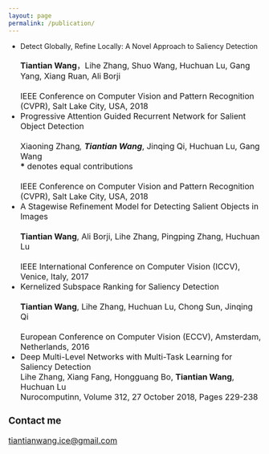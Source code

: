 ```yaml
---
layout: page
permalink: /publication/
---
```


- Detect Globally, Refine Locally: A Novel Approach to Saliency Detection<br/>  
  <font size="3"><strong>Tiantian Wang</strong>，Lihe Zhang, Shuo Wang, Huchuan Lu, Gang Yang, Xiang Ruan, Ali Borji<br/>  
  <font size="3">IEEE Conference on Computer Vision and Pattern Recognition (CVPR), Salt Lake City, USA, 2018 
- Progressive Attention Guided Recurrent Network for Salient Object Detection <br/>  
  <font size="3">Xiaoning Zhang<strong>*</strong>, <strong>Tiantian Wang*</strong>, Jinqing Qi, Huchuan Lu, Gang Wang<br/>
  <font size="3"><strong>*</strong> denotes equal contributions<br/>    
  <font size="3">IEEE Conference on Computer Vision and Pattern Recognition (CVPR), Salt Lake City, USA, 2018 
- A Stagewise Refinement Model for Detecting Salient Objects in Images<br/>   
  <font size="3"><strong>Tiantian Wang</strong>, Ali Borji, Lihe Zhang, Pingping Zhang, Huchuan Lu<br/>     
  <font size="3">IEEE International Conference on Computer Vision (ICCV), Venice, Italy, 2017
- Kernelized Subspace Ranking for Saliency Detection<br/>  
  <font size="3"><strong>Tiantian Wang</strong>, Lihe Zhang, Huchuan Lu, Chong Sun, Jinqing Qi<br/>  
  <font size="3">European Conference on Computer Vision (ECCV), Amsterdam, Netherlands, 2016
- Deep Multi-Level Networks with Multi-Task Learning for Saliency Detection<br/>
  <font size="3">Lihe Zhang, Xiang Fang, Hongguang Bo, <strong>Tiantian Wang</strong>, Huchuan Lu<br/>
  <font size="3">Nurocomputinn, Volume 312, 27 October 2018, Pages 229-238  

### Contact me

[tiantianwang.ice@gmail.com](mailto:tiantianwang.ice@gmail.com)
